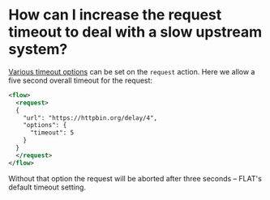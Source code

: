 # How can I increase the request timeout to deal with a slow upstream system?

[Various timeout options](../reference/actions/request.md#options) can be set on the `request` action. Here we allow a five second overall timeout for the request:

```xml
<flow>
  <request>
  {
    "url": "https://httpbin.org/delay/4",
    "options": {
      "timeout": 5
    }
  }
  </request>
</flow>
```

Without that option the request will be aborted after three seconds – FLAT's default timeout setting.
